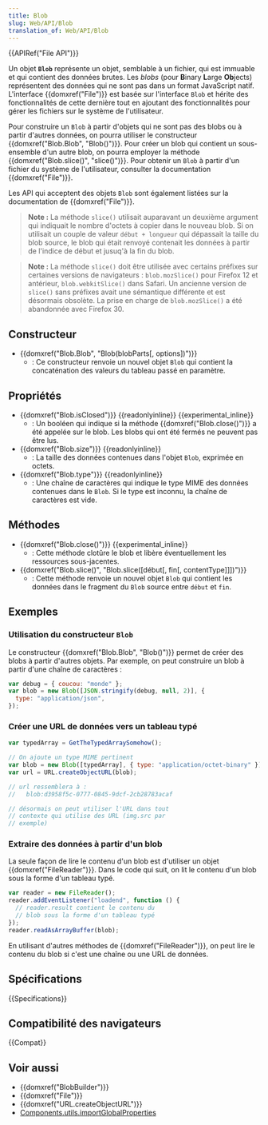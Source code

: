 ```yaml
---
title: Blob
slug: Web/API/Blob
translation_of: Web/API/Blob
---
```


{{APIRef("File API")}}

Un objet **`Blob`** représente un objet, semblable à un fichier, qui est immuable et qui contient des données brutes. Les _blobs_ (pour **B**inary **L**arge **Ob**jects) représentent des données qui ne sont pas dans un format JavaScript natif. L'interface {{domxref("File")}} est basée sur l'interface `Blob` et hérite des fonctionnalités de cette dernière tout en ajoutant des fonctionnalités pour gérer les fichiers sur le système de l'utilisateur.

Pour construire un `Blob` à partir d'objets qui ne sont pas des blobs ou à partir d'autres données, on pourra utiliser le constructeur {{domxref("Blob.Blob", "Blob()")}}. Pour créer un blob qui contient un sous-ensemble d'un autre blob, on pourra employer la méthode {{domxref("Blob.slice()", "slice()")}}. Pour obtenir un `Blob` à partir d'un fichier du système de l'utilisateur, consulter la documentation {{domxref("File")}}.

Les API qui acceptent des objets `Blob` sont également listées sur la documentation de {{domxref("File")}}.

> **Note :** La méthode `slice()` utilisait auparavant un deuxième argument qui indiquait le nombre d'octets à copier dans le nouveau blob. Si on utilisait un couple de valeur `début + longueur` qui dépassait la taille du blob source, le blob qui était renvoyé contenait les données à partir de l'indice de début et jusuq'à la fin du blob.

> **Note :** La méthode `slice()` doit être utilisée avec certains préfixes sur certaines versions de navigateurs : `blob.mozSlice()` pour Firefox 12 et antérieur, `blob.webkitSlice()` dans Safari. Un ancienne version de `slice()` sans préfixes avait une sémantique différente et est désormais obsolète. La prise en charge de `blob.mozSlice()` a été abandonnée avec Firefox 30.

## Constructeur

- {{domxref("Blob.Blob", "Blob(blobParts[, options])")}}
  - : Ce constructeur renvoie un nouvel objet `Blob` qui contient la concaténation des valeurs du tableau passé en paramètre.

## Propriétés

- {{domxref("Blob.isClosed")}} {{readonlyinline}} {{experimental_inline}}
  - : Un booléen qui indique si la méthode {{domxref("Blob.close()")}} a été appelée sur le blob. Les blobs qui ont été fermés ne peuvent pas être lus.
- {{domxref("Blob.size")}} {{readonlyinline}}
  - : La taille des données contenues dans l'objet `Blob`, exprimée en octets.
- {{domxref("Blob.type")}} {{readonlyinline}}
  - : Une chaîne de caractères qui indique le type MIME des données contenues dans le `Blob`. Si le type est inconnu, la chaîne de caractères est vide.

## Méthodes

- {{domxref("Blob.close()")}} {{experimental_inline}}
  - : Cette méthode clotûre le blob et libère éventuellement les ressources sous-jacentes.
- {{domxref("Blob.slice()", "Blob.slice([début[, fin[, contentType]]])")}}
  - : Cette méthode renvoie un nouvel objet `Blob` qui contient les données dans le fragment du `Blob` source entre `début` et `fin`.

## Exemples

### Utilisation du constructeur `Blob`

Le constructeur {{domxref("Blob.Blob", "Blob()")}} permet de créer des blobs à partir d'autres objets. Par exemple, on peut construire un blob à partir d'une chaîne de caractères :

```js
var debug = { coucou: "monde" };
var blob = new Blob([JSON.stringify(debug, null, 2)], {
  type: "application/json",
});
```

### Créer une URL de données vers un tableau typé

```js
var typedArray = GetTheTypedArraySomehow();

// On ajoute un type MIME pertinent
var blob = new Blob([typedArray], { type: "application/octet-binary" });
var url = URL.createObjectURL(blob);

// url ressemblera à :
//   blob:d3958f5c-0777-0845-9dcf-2cb28783acaf

// désormais on peut utiliser l'URL dans tout
// contexte qui utilise des URL (img.src par
// exemple)
```

### Extraire des données à partir d'un blob

La seule façon de lire le contenu d'un blob est d'utiliser un objet {{domxref("FileReader")}}. Dans le code qui suit, on lit le contenu d'un blob sous la forme d'un tableau typé.

```js
var reader = new FileReader();
reader.addEventListener("loadend", function () {
  // reader.result contient le contenu du
  // blob sous la forme d'un tableau typé
});
reader.readAsArrayBuffer(blob);
```

En utilisant d'autres méthodes de {{domxref("FileReader")}}, on peut lire le contenu du blob si c'est une chaîne ou une URL de données.

## Spécifications

{{Specifications}}

## Compatibilité des navigateurs

{{Compat}}

## Voir aussi

- {{domxref("BlobBuilder")}}
- {{domxref("File")}}
- {{domxref("URL.createObjectURL")}}
- [Components.utils.importGlobalProperties](/fr/docs/Mozilla/Tech/XPCOM/Language_Bindings/Components.utils.importGlobalProperties)
